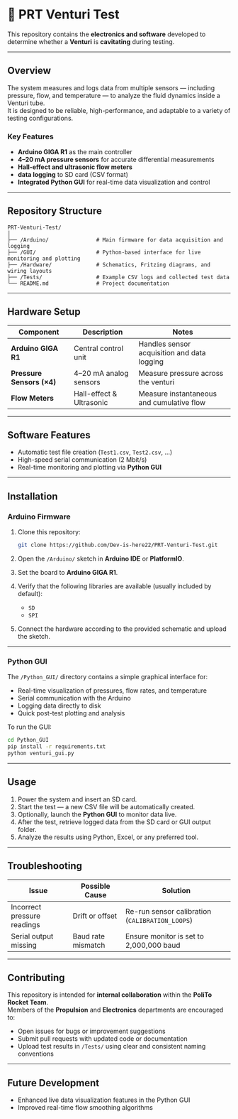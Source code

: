 # 🚀 PRT Venturi Test

This repository contains the **electronics and software** developed to determine whether a **Venturi** is **cavitating** during testing.  

---

## Overview

The system measures and logs data from multiple sensors — including pressure, flow, and temperature — to analyze the fluid dynamics inside a Venturi tube.  
It is designed to be reliable, high-performance, and adaptable to a variety of testing configurations.

### Key Features
- **Arduino GIGA R1** as the main controller  
- **4–20 mA pressure sensors** for accurate differential measurements  
- **Hall-effect and ultrasonic flow meters**  
- **data logging** to SD card (CSV format)
- **Integrated Python GUI** for real-time data visualization and control

---

## Repository Structure

```
PRT-Venturi-Test/
│
├── /Arduino/               # Main firmware for data acquisition and logging
├── /GUI/                   # Python-based interface for live monitoring and plotting
├── /Hardware/              # Schematics, Fritzing diagrams, and wiring layouts
├── /Tests/                 # Example CSV logs and collected test data
└── README.md               # Project documentation
```

---

## Hardware Setup

| Component | Description | Notes |
|------------|--------------|-------|
| **Arduino GIGA R1** | Central control unit | Handles sensor acquisition and data logging |
| **Pressure Sensors (×4)** | 4–20 mA analog sensors | Measure pressure across the venturi |
| **Flow Meters** | Hall-effect & Ultrasonic | Measure instantaneous and cumulative flow |

---

## Software Features

- Automatic test file creation (`Test1.csv`, `Test2.csv`, …)
- High-speed serial communication (2 Mbit/s)
- Real-time monitoring and plotting via **Python GUI**

---

## Installation

### Arduino Firmware
1. Clone this repository:
   ```bash
   git clone https://github.com/Dev-is-here22/PRT-Venturi-Test.git
   ```

2. Open the `/Arduino/` sketch in **Arduino IDE** or **PlatformIO**.

3. Set the board to **Arduino GIGA R1**.

4. Verify that the following libraries are available (usually included by default):
   - `SD`
   - `SPI`

5. Connect the hardware according to the provided schematic and upload the sketch.

---

### Python GUI

The `/Python_GUI/` directory contains a simple graphical interface for:
- Real-time visualization of pressures, flow rates, and temperature  
- Serial communication with the Arduino  
- Logging data directly to disk  
- Quick post-test plotting and analysis  

To run the GUI:

```bash
cd Python_GUI
pip install -r requirements.txt
python venturi_gui.py
```

---

## Usage

1. Power the system and insert an SD card.  
2. Start the test — a new CSV file will be automatically created.  
3. Optionally, launch the **Python GUI** to monitor data live.  
4. After the test, retrieve logged data from the SD card or GUI output folder.  
5. Analyze the results using Python, Excel, or any preferred tool.


---

## Troubleshooting

| Issue | Possible Cause | Solution |
|--------|----------------|-----------|
| Incorrect pressure readings | Drift or offset | Re-run sensor calibration (`CALIBRATION_LOOPS`) |
| Serial output missing | Baud rate mismatch | Ensure monitor is set to 2,000,000 baud |

---

## Contributing

This repository is intended for **internal collaboration** within the **PoliTo Rocket Team**.  
Members of the **Propulsion** and **Electronics** departments are encouraged to:

- Open issues for bugs or improvement suggestions  
- Submit pull requests with updated code or documentation  
- Upload test results in `/Tests/` using clear and consistent naming conventions

---

## Future Development

- Enhanced live data visualization features in the Python GUI  
- Improved real-time flow smoothing algorithms  

